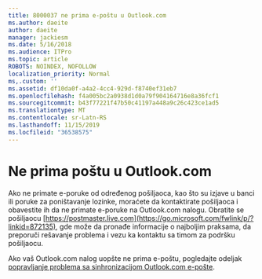 ```yaml
---
title: 8000037 ne prima e-poštu u Outlook.com
ms.author: daeite
author: daeite
manager: jackiesm
ms.date: 5/16/2018
ms.audience: ITPro
ms.topic: article
ROBOTS: NOINDEX, NOFOLLOW
localization_priority: Normal
ms,.custom: ''
ms.assetid: df10da0f-a4a2-4cc4-929d-f8740ef31eb7
ms.openlocfilehash: f4a005bc2a0938d1d0a79f904164716e8a36fcf1
ms.sourcegitcommit: b43f77221f47b50c41197a448a9c26c423ce1ad5
ms.translationtype: MT
ms.contentlocale: sr-Latn-RS
ms.lasthandoff: 11/15/2019
ms.locfileid: "36538575"
---
```

# <a name="not-receiving-mail-in-outlookcom"></a>Ne prima poštu u Outlook.com

Ako ne primate e-poruke od određenog pošiljaoca, kao što su izjave u banci ili poruke za poništavanje lozinke, moraćete da kontaktirate pošiljaoca i obavestite ih da ne primate e-poruke na Outlook.com nalogu. Obratite se pošiljaocu [https://postmaster.live.com](https://go.microsoft.com/fwlink/p/?linkid=872135), gde može da pronađe informacije o najboljim praksama, da preporuči rešavanje problema i vezu ka kontaktu sa timom za podršku pošiljaocu.
  
Ako vaš Outlook.com nalog uopšte ne prima e-poštu, pogledajte odeljak [popravljanje problema sa sinhronizacijom Outlook.com e-pošte](https://go.microsoft.com/fwlink/p/?linkid=874363).
  

